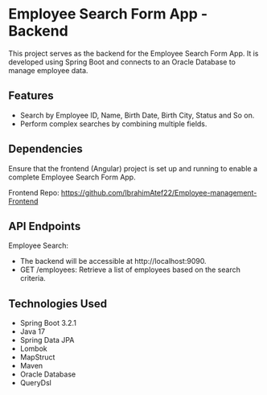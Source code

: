 # Employee Search Form App - Backend

This project serves as the backend for the Employee Search Form App. 
It is developed using Spring Boot and connects to an Oracle Database to manage employee data.

## Features

- Search by Employee ID, Name, Birth Date, Birth City, Status and So on.
- Perform complex searches by combining multiple fields.

## Dependencies

Ensure that the frontend (Angular) project is set up and running to enable a complete Employee Search Form App.

Frontend Repo: https://github.com/IbrahimAtef22/Employee-management-Frontend

## API Endpoints

Employee Search:
- The backend will be accessible at http://localhost:9090.
- GET /employees: Retrieve a list of employees based on the search criteria.

## Technologies Used

- Spring Boot 3.2.1
- Java 17
- Spring Data JPA
- Lombok
- MapStruct
- Maven
- Oracle Database
- QueryDsl

